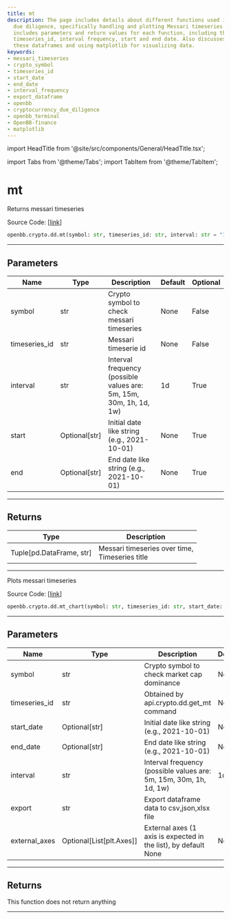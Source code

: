 ```yaml
---
title: mt
description: The page includes details about different functions used in cryptocurrency
  due diligence, specifically handling and plotting Messari timeseries data. This
  includes parameters and return values for each function, including the crypto symbol,
  timeseries_id, interval frequency, start and end date. Also discusses exporting
  these dataframes and using matplotlib for visualizing data.
keywords:
- messari_timeseries
- crypto_symbol
- timeseries_id
- start_date
- end_date
- interval_frequency
- export_dataframe
- openbb
- cryptocurrency_due_diligence
- openbb_terminal
- OpenBB-finance
- matplotlib
---
```


import HeadTitle from '@site/src/components/General/HeadTitle.tsx';

<HeadTitle title="mt - Dd - Crypto - Reference | OpenBB SDK Docs" />

import Tabs from '@theme/Tabs';
import TabItem from '@theme/TabItem';

# mt

<Tabs>
<TabItem value="model" label="Model" default>

Returns messari timeseries

Source Code: [[link](https://github.com/OpenBB-finance/OpenBBTerminal/tree/main/openbb_terminal/cryptocurrency/due_diligence/messari_model.py#L124)]

```python
openbb.crypto.dd.mt(symbol: str, timeseries_id: str, interval: str = "1d", start_date: Optional[str] = None, end_date: Optional[str] = None)
```

---

## Parameters

| Name | Type | Description | Default | Optional |
| ---- | ---- | ----------- | ------- | -------- |
| symbol | str | Crypto symbol to check messari timeseries | None | False |
| timeseries_id | str | Messari timeserie id | None | False |
| interval | str | Interval frequency (possible values are: 5m, 15m, 30m, 1h, 1d, 1w) | 1d | True |
| start | Optional[str] | Initial date like string (e.g., 2021-10-01) | None | True |
| end | Optional[str] | End date like string (e.g., 2021-10-01) | None | True |


---

## Returns

| Type | Description |
| ---- | ----------- |
| Tuple[pd.DataFrame, str] | Messari timeseries over time,<br/>Timeseries title |
---

</TabItem>
<TabItem value="view" label="Chart">

Plots messari timeseries

Source Code: [[link](https://github.com/OpenBB-finance/OpenBBTerminal/tree/main/openbb_terminal/cryptocurrency/due_diligence/messari_view.py#L103)]

```python
openbb.crypto.dd.mt_chart(symbol: str, timeseries_id: str, start_date: Optional[str] = None, end_date: Optional[str] = None, interval: str = "1d", export: str = "", external_axes: Optional[List[matplotlib.axes._axes.Axes]] = None)
```

---

## Parameters

| Name | Type | Description | Default | Optional |
| ---- | ---- | ----------- | ------- | -------- |
| symbol | str | Crypto symbol to check market cap dominance | None | False |
| timeseries_id | str | Obtained by api.crypto.dd.get_mt command | None | False |
| start_date | Optional[str] | Initial date like string (e.g., 2021-10-01) | None | True |
| end_date | Optional[str] | End date like string (e.g., 2021-10-01) | None | True |
| interval | str | Interval frequency (possible values are: 5m, 15m, 30m, 1h, 1d, 1w) | 1d | True |
| export | str | Export dataframe data to csv,json,xlsx file |  | True |
| external_axes | Optional[List[plt.Axes]] | External axes (1 axis is expected in the list), by default None | None | True |


---

## Returns

This function does not return anything

---

</TabItem>
</Tabs>
